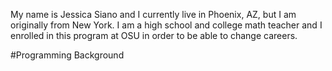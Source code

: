 My name is Jessica Siano and I currently live in Phoenix, AZ, but I am originally from New York.  I am a high school and college math teacher and I enrolled in this program at OSU in order to be able to change careers.

#Programming Background

